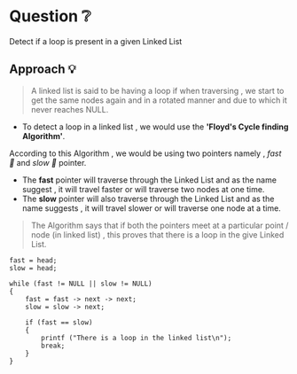 # Question ❔

Detect if a loop is present in a given Linked List

## Approach 💡

> A linked list is said to be having a loop if when traversing , we start to get the same nodes again and in a rotated manner and due to which it never reaches NULL.

* To detect a loop in a linked list , we would use the **'Floyd's Cycle finding Algorithm'**.

 According to this Algorithm , we would be using two pointers namely , *fast 🐇* and *slow 🐢* pointer.
   * The **fast** pointer will traverse through the Linked List and as the name suggest , it will travel faster or will traverse two nodes at one time.
   * The **slow** pointer will also traverse through the Linked List and as the name suggests , it will travel slower or will traverse one node at a time.

> The Algorithm says that if both the pointers meet at a particular point / node (in linked list) , this proves that there is a loop in the give Linked List.

~~~
fast = head;
slow = head;

while (fast != NULL || slow != NULL)
{
    fast = fast -> next -> next;
    slow = slow -> next;
    
    if (fast == slow)
    {
        printf ("There is a loop in the linked list\n");
        break;
    }
}

~~~


